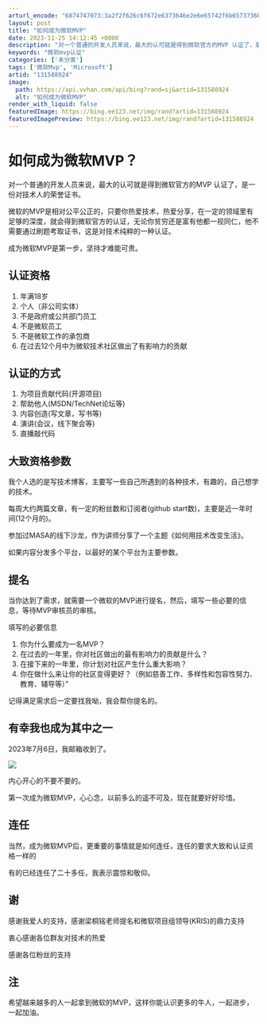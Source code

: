 ```yaml
---
arturl_encode: "6874747073:3a2f2f626c6f672e6373646e2e6e65742f6b6573736865692f:61727469636c652f64657461696c732f313331353838393234"
layout: post
title: "如何成为微软MVP"
date: 2023-11-25 14:12:45 +0800
description: "对一个普通的开发人员来说，最大的认可就是得到微软官方的MVP 认证了，是一份对技术人的荣誉证书。微软"
keywords: "微软mvp认证"
categories: ['未分类']
tags: ['微软Mvp', 'Microsoft']
artid: "131588924"
image:
  path: https://api.vvhan.com/api/bing?rand=sj&artid=131588924
  alt: "如何成为微软MVP"
render_with_liquid: false
featuredImage: https://bing.ee123.net/img/rand?artid=131588924
featuredImagePreview: https://bing.ee123.net/img/rand?artid=131588924
---
```


# 如何成为微软MVP？

对一个普通的开发人员来说，最大的认可就是得到微软官方的MVP 认证了，是一份对技术人的荣誉证书。

微软的MVP是相对公平公正的，只要你热爱技术，热爱分享，在一定的领域里有足够的深度，就会得到微软官方的认证，无论你贫穷还是富有他都一视同仁，他不需要通过刷题考取证书，这是对技术纯粹的一种认证。

成为微软MVP是第一步，坚持才难能可贵。

## 认证资格

1. 年满18岁
2. 个人（非公司实体）
3. 不是政府或公共部门员工
4. 不是微软员工
5. 不是微软工作的承包商
6. 在过去12个月中为微软技术社区做出了有影响力的贡献

## 认证的方式

1. 为项目贡献代码(开源项目)
2. 帮助他人(MSDN/TechNet论坛等)
3. 内容创造(写文章，写书等)
4. 演讲(会议，线下聚会等)
5. 直播敲代码

## 大致资格参数

我个人选的是写技术博客，主要写一些自己所遇到的各种技术，有趣的，自己想学的技术。

每周大约两篇文章，有一定的粉丝数和订阅者(github start数)，主要是近一年时间(12个月的)。

参加过MASA的线下沙龙，作为讲师分享了一个主题《如何用技术改变生活》。

如果内容分发多个平台，以最好的某个平台为主要参数。

## 提名

当你达到了需求，就需要一个微软的MVP进行提名，然后，填写一些必要的信息，等待MVP审核员的审核。

填写的必要信息

1. 你为什么要成为一名MVP？
2. 在过去的一年里，你对社区做出的最有影响力的贡献是什么？
3. 在接下来的一年里，你计划对社区产生什么重大影响？
4. 你在做什么来让你的社区变得更好？（例如慈善工作、多样性和包容性努力、教育、辅导等）”

记得满足需求后一定要找我呦，我会帮你提名的。

## 有幸我也成为其中之一

2023年7月6日，我邮箱收到了。
  
![](https://i-blog.csdnimg.cn/blog_migrate/0f0af7cde990081b90ea7a3e41caa591.jpeg)

内心开心的不要不要的。

第一次成为微软MVP，心心念，以前多么的遥不可及，现在就要好好珍惜。

## 连任

当然，成为微软MVP后，更重要的事情就是如何连任，连任的要求大致和认证资格一样的

有的已经连任了二十多任，我表示震惊和敬仰。

## 谢

感谢我爱人的支持，感谢梁桐铭老师提名和微软项目组领导(KRIS)的鼎力支持

衷心感谢各位群友对技术的热爱

感谢各位粉丝的支持

## 注

希望越来越多的人一起拿到微软的MVP，这样你能认识更多的牛人，一起进步，一起加油。